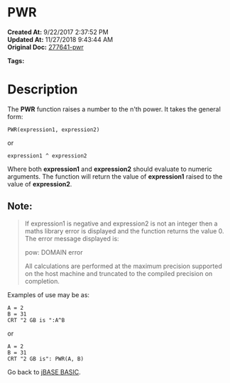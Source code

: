 # PWR

**Created At:** 9/22/2017 2:37:52 PM  
**Updated At:** 11/27/2018 9:43:44 AM  
**Original Doc:** [277641-pwr](https://docs.jbase.com/36868-jbase-basic/277641-pwr)  

**Tags:**
<badge text='mathematical operations' vertical='middle' />

# Description

The **PWR** function raises a number to the n'th power. It takes the general form:

```
PWR(expression1, expression2)
```

or

```
expression1 ^ expression2
```

Where both **expression1** and **expression2** should evaluate to numeric arguments. The function will return the value of **expression1** raised to the value of **expression2**.

## Note: 


> If expression1 is negative and expression2 is not an integer then a maths library error is displayed and the function returns the value 0. The error message displayed is:
> 
> pow: DOMAIN error
> 
> All calculations are performed at the maximum precision supported on the host machine and truncated to the compiled precision on completion.


Examples of use may be as:

```
A = 2
B = 31
CRT "2 GB is ":A^B
```

or

```
A = 2
B = 31
CRT "2 GB is": PWR(A, B)
```



Go back to [jBASE BASIC](263498-jbase-basic).
